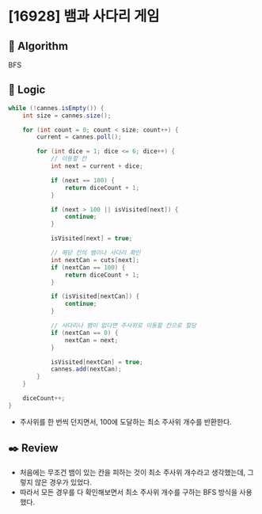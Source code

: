 # [16928] 뱀과 사다리 게임

## :pushpin: **Algorithm**

BFS

## :round_pushpin: **Logic**

```java
while (!cannes.isEmpty()) {
    int size = cannes.size();

    for (int count = 0; count < size; count++) {
        current = cannes.poll();

        for (int dice = 1; dice <= 6; dice++) {
            // 이동할 칸
            int next = current + dice;

            if (next == 100) {
                return diceCount + 1;
            }

            if (next > 100 || isVisited[next]) {
                continue;
            }

            isVisited[next] = true;

            // 해당 칸의 뱀이나 사다리 확인
            int nextCan = cuts[next];
            if (nextCan == 100) {
                return diceCount + 1;
            }

            if (isVisited[nextCan]) {
                continue;
            }

            // 사다리나 뱀이 없다면 주사위로 이동할 칸으로 할당
            if (nextCan == 0) {
                nextCan = next;
            }

            isVisited[nextCan] = true;
            cannes.add(nextCan);
        }
    }

    diceCount++;
}
```

- 주사위를 한 번씩 던지면서, 100에 도달하는 최소 주사위 개수를 반환한다.

## :black_nib: **Review**

- 처음에는 무조건 뱀이 있는 칸을 피하는 것이 최소 주사위 개수라고 생각했는데, 그렇지 않은 경우가 있었다.
- 따라서 모든 경우를 다 확인해보면서 최소 주사위 개수를 구하는 BFS 방식을 사용했다.